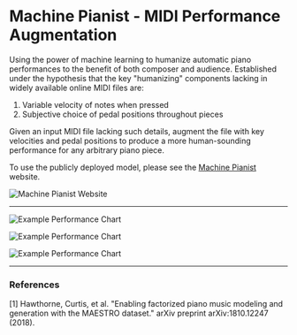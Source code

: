 # Machine Pianist - MIDI Performance Augmentation

Using the power of machine learning to humanize automatic piano performances to the benefit of both composer and audience. Established under the hypothesis that the key "humanizing" components lacking in widely available online MIDI files are:

1. Variable velocity of notes when pressed
2. Subjective choice of pedal positions throughout pieces

Given an input MIDI file lacking such details, augment the file with key velocities and pedal positions to produce a more human-sounding performance for any arbitrary piano piece. 

To use the publicly deployed model, please see the [Machine Pianist](http://machinepianist.com/) website.

![Machine Pianist Website](https://i.imgur.com/LGDfsGb.png "Machine Pianist Website")

---

![Example Performance Chart](https://i.imgur.com/YQH9g2N.png "Example Performance")

![Example Performance Chart](https://i.imgur.com/ER3GKar.png "Example Performance")

![Example Performance Chart](https://i.imgur.com/4btHzcS.png "Example Performance")

---

### References

[1] Hawthorne, Curtis, et al. "Enabling factorized piano music modeling and generation with the MAESTRO dataset." arXiv preprint arXiv:1810.12247 (2018).

